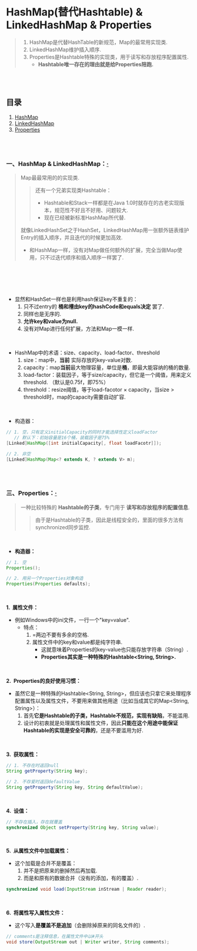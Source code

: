 # HashMap(替代Hashtable) & LinkedHashMap & Properties
> 1. HashMap是代替HashTable的新规范，Map的最常用实现类.
> 2. LinkedHashMap维护插入顺序.
> 3. Properties是Hashtable特殊的实现类，用于读写和存放程序配置属性.
>    - **Hashtable唯一存在的理由就是给Properties陪跑.**

<br><br>

## 目录

1. [HashMap](#一hashmap)
2. [LinkedHashMap](#二linkedhashmap)
3. [Properties](#三properties)

<br><br>

### 一、HashMap & LinkedHashMap：[·](#目录)
> Map最最常用的的实现类.
>
>> 还有一个兄弟实现类Hashtable：
>>
>> - Hashtable和Stack一样都是在Java 1.0时就存在的古老实现版本，规范性不好且不好用、问题较大.
>> - 现在已经被新标准HashMap所代替.
>
> 就像LinkedHashSet之于HashSet，LinkedHashMap用一张额外链表维护Entry的插入顺序，并且迭代的时候更加高效.
>
> - 和HashMap一样，没有对Map做任何额外的扩展，完全当做Map使用，只不过迭代顺序和插入顺序一样罢了.

<br><br>

<br>

- 显然和HashSet一样也是利用hash保证key不重复的：
   1. 只不过entry的 **桶和槽由key的hashCode和equals决定** 罢了.
   2. 同样也是无序的.
   3. **允许key和value为null.**
   4. 没有对Map进行任何扩展，方法和Map一模一样.

<br>

- HashMap中的术语：size、capacity、load-factor、threshold
   1. size：map中，**当前** 实际存放的key-value对数.
   2. capacity：map**当前**最大物理容量，单位是**桶**，即最大能容纳的桶的数量.
   3. load-factor：装载因子，等于size/capacity，但它是一个阈值，用来定义threshold. （默认是0.75f，即75%）
   4. threshold：resize阈值，等于load-facotor × capacity，当size > threshold时，map的capacity需要自动扩容.

<br>

- 构造器：

```Java
// 1. 空，只有定义initialCapacity的同时才能选择性定义loadFactor
   // 默认下：初始容量是16个桶，装载因子是75%
[Linked]HashMap([int initialCapacity[, float loadFacotr]]);

// 2. 非空
[Linked]HashMap(Map<? extends K, ? extends V> m);
```

<br><br>

### 三、Properties：[·](#目录)
> 一种比较特殊的 **Hashtable的子类**，专门用于 **读写和存放程序的配置信息**.
>
>> 由于是Hashtable的子类，因此是线程安全的，里面的很多方法有synchronized同步监控.

<br>

- **构造器：**

```Java
// 1. 空
Properties();

// 2. 用另一个Properties对象构造
Properties(Properties defaults);
```

<br>

**1.&nbsp; 属性文件：**

- 例如Windows中的ini文件，一行一个"key=value".
   - 特点：
      1. =两边不要有多余的空格.
      2. 属性文件中的key和value都是纯字符串.
         - 这就意味着Properties的key-value也只能存放字符串（String）.
         - **Properties其实是一种特殊的Hashtable\<String, String\>.**

<br>

**2.&nbsp; Properties的良好使用习惯：**

- 虽然它是一种特殊的Hashtable\<String, String\>，但应该也只拿它来处理程序配置属性以及属性文件，不要用来做其他用途（比如当成其它的Map\<String, String\>）：
   1. 首先**它是Hashtable的子类，Hashtable不规范，实现有缺陷**，不能滥用.
   2. 设计的初衷就是处理属性和属性文件，因此**只能在这个用途中能保证Hashtable的实现是安全可靠的**，还是不要滥用为好.

<br>

**3.&nbsp; 获取属性：**

```Java
// 1. 不存在时返回null
String getProperty(String key);

// 2. 不存爱时返回defaultValue
String getProperty(String key, String defaultValue);
```

<br>

**4.&nbsp; 设值：**

```Java
// 不存在插入，存在就覆盖
synchronized Object setProperty(String key, String value);
```

<br>

**5.&nbsp; 从属性文件中加载属性：**

- 这个加载是合并不是覆盖：
  1. 并不是把原来的删掉然后再加载.
  2. 而是和原有的数据合并（没有的添加，有的覆盖）.

```Java
synchronized void load(InputStream inStream | Reader reader);
```

<br>

**6.&nbsp; 将属性写入属性文件：**

- 这个写入**是覆盖不是追加**（会删除掉原来的同名文件的）.

```Java
// comments是注释信息，在属性文件中以#开头
void store(OutputStream out | Writer writer, String comments);
```
